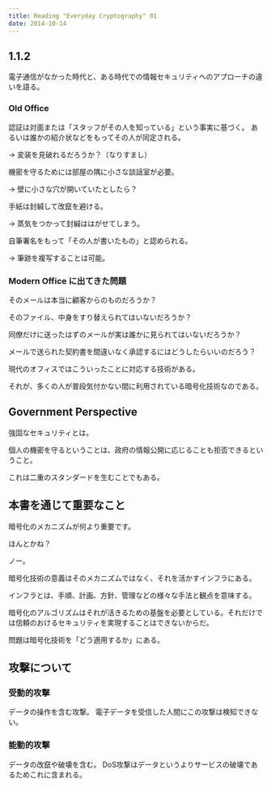 ```yaml
---
title: Reading "Everyday Cryptography" 01
date: 2014-10-14
---
```


## 1.1.2

電子通信がなかった時代と、ある時代での情報セキュリティへのアプローチの違いを語る。

### Old Office

認証は対面または「スタッフがその人を知っている」という事実に基づく。
あるいは誰かの紹介状などをもってその人が同定される。

→ 変装を見破れるだろうか？（なりすまし）

機密を守るためには部屋の隅に小さな談話室が必要。

→ 壁に小さな穴が開いていたとしたら？

手紙は封緘して改竄を避ける。

→ 蒸気をつかって封緘ははがせてしまう。

自筆署名をもって「その人が書いたもの」と認められる。

→ 筆跡を複写することは可能。

### Modern Office に出てきた問題

そのメールは本当に顧客からのものだろうか？

そのファイル、中身をすり替えられてはいないだろうか？

同僚だけに送ったはずのメールが実は誰かに見られてはいないだろうか？

メールで送られた契約書を間違いなく承認するにはどうしたらいいのだろう？


現代のオフィスではこういったことに対応する技術がある。

それが、多くの人が普段気付かない間に利用されている暗号化技術なのである。

## Government Perspective

強固なセキュリティとは。

個人の機密を守るということは、政府の情報公開に応じることも拒否できるということ。

これは二重のスタンダードを生むことでもある。

## 本書を通じて重要なこと

暗号化のメカニズムが何より重要です。

ほんとかね？

ノー。

暗号化技術の意義はそのメカニズムではなく、それを活かすインフラにある。

インフラとは、手順、計画、方針、管理などの様々な手法と観点を意味する。

暗号化のアルゴリズムはそれが活きるための基盤を必要としている。それだけでは信頼のおけるセキュリティを実現することはできないからだ。

問題は暗号化技術を「どう適用するか」にある。

## 攻撃について

### 受動的攻撃

データの操作を含む攻撃。
電子データを受信した人間にこの攻撃は検知できない。

### 能動的攻撃

データの改竄や破壊を含む。
DoS攻撃はデータというよりサービスの破壊であるためこれに含まれる。
